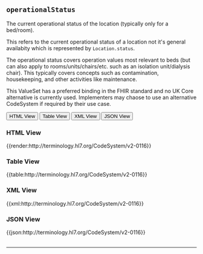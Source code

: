 ## `operationalStatus`

The current operational status of the location (typically only for a bed/room).

This refers to the current operational status of a location not it's general availabity which is represented by `Location.status`.

The operational status covers operation values most relevant to beds (but can also apply to rooms/units/chairs/etc. such as an isolation unit/dialysis chair). This typically covers concepts such as contamination, housekeeping, and other activities like maintenance.

This ValueSet has a preferred binding in the FHIR standard and no UK Core alternative is currently used. Implementers may chaose to use an alternative CodeSystem if required by their use case.

<div class="tab">
 <button class="tablinks active" onclick="openTab(event, 'HTML View')">HTML View</button>
 <button class="tablinks" onclick="openTab(event, 'Table View')">Table View</button>
  <button class="tablinks" onclick="openTab(event, 'XML View')">XML View</button>
  <button class="tablinks" onclick="openTab(event, 'JSON View')">JSON View</button>
</div>

<div id="HTML View" class="tabcontent" style="display:block">
  <h3>HTML View</h3>
{{render:http://terminology.hl7.org/CodeSystem/v2-0116}}
</div>

<div id="Table View" class="tabcontent">
  <h3>Table View</h3>
{{table:http://terminology.hl7.org/CodeSystem/v2-0116}}
</div>

<div id="XML View" class="tabcontent">
  <h3>XML View</h3>
{{xml:http://terminology.hl7.org/CodeSystem/v2-0116}}
</div>

<div id="JSON View" class="tabcontent">
  <h3>JSON View</h3>
{{json:http://terminology.hl7.org/CodeSystem/v2-0116}}
</div>
<br/>

---

